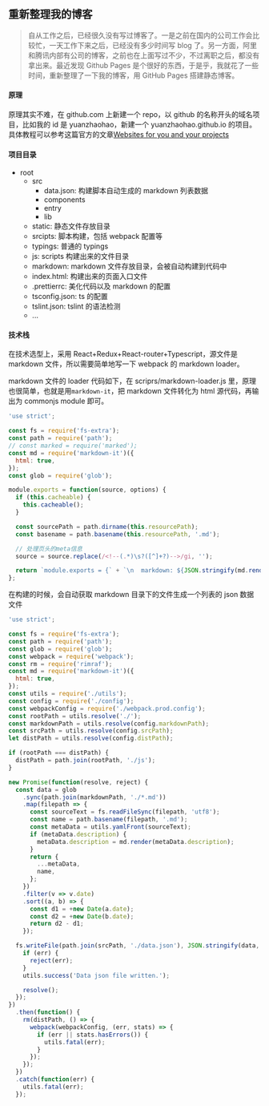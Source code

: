 <!--
date: 2019-05-25
title: 重新整理我的博客
description: 自从工作之后，已经很久没有写过博客了。一是之前在国内的公司工作会比较忙，一天工作下来之后，已经没有多少时间写blog了。另一方面，阿里和腾讯内部有公司的博客，之前也在上面写过不少，不过离职之后，都没有拿出来。最近发现Github Pages是个很好的东西，于是乎，我就花了一些时间，重新整理了一下我的博客，用GitHub Pages搭建静态博客。
-->

## 重新整理我的博客

> 自从工作之后，已经很久没有写过博客了。一是之前在国内的公司工作会比较忙，一天工作下来之后，已经没有多少时间写 blog 了。另一方面，阿里和腾讯内部有公司的博客，之前也在上面写过不少，不过离职之后，都没有拿出来。最近发现 Github Pages 是个很好的东西，于是乎，我就花了一些时间，重新整理了一下我的博客，用 GitHub Pages 搭建静态博客。

#### 原理

原理其实不难，在 github.com 上新建一个 repo，以 github 的名称开头的域名项目，比如我的 id 是 yuanzhaohao，新建一个 yuanzhaohao.github.io 的项目。具体教程可以参考这篇官方的文章[Websites for you and your projects](https://pages.github.com/)

#### 项目目录

- root
  - src
    - data.json: 构建脚本自动生成的 markdown 列表数据
    - components
    - entry
    - lib
  - static: 静态文件存放目录
  - srcipts: 脚本构建，包括 webpack 配置等
  - typings: 普通的 typings
  - js: scripts 构建出来的文件目录
  - markdown: markdown 文件存放目录，会被自动构建到代码中
  - index.html: 构建出来的页面入口文件
  - .prettierrc: 美化代码以及 markdown 的配置
  - tsconfig.json: ts 的配置
  - tslint.json: tslint 的语法检测
  - ...

#### 技术栈

在技术选型上，采用 React+Redux+React-router+Typescript，源文件是 markdown 文件，所以需要简单地写一下 webpack 的 markdown loader。

markdown 文件的 loader 代码如下，在 scriprs/markdown-loader.js 里，原理也很简单，也就是用`markdown-it`，把 markdown 文件转化为 html 源代码，再输出为 commonjs module 即可。

```js
'use strict';

const fs = require('fs-extra');
const path = require('path');
// const marked = require('marked');
const md = require('markdown-it')({
  html: true,
});
const glob = require('glob');

module.exports = function(source, options) {
  if (this.cacheable) {
    this.cacheable();
  }

  const sourcePath = path.dirname(this.resourcePath);
  const basename = path.basename(this.resourcePath, '.md');

  // 处理页头的meta信息
  source = source.replace(/<!--(.*)\s?([^]+?)-->/gi, '');

  return `module.exports = {` + `\n  markdown: ${JSON.stringify(md.render(source))},` + `};`;
};
```

在构建的时候，会自动获取 markdown 目录下的文件生成一个列表的 json 数据文件

```js
'use strict';

const fs = require('fs-extra');
const path = require('path');
const glob = require('glob');
const webpack = require('webpack');
const rm = require('rimraf');
const md = require('markdown-it')({
  html: true,
});
const utils = require('./utils');
const config = require('./config');
const webpackConfig = require('./webpack.prod.config');
const rootPath = utils.resolve('./');
const markdownPath = utils.resolve(config.markdownPath);
const srcPath = utils.resolve(config.srcPath);
let distPath = utils.resolve(config.distPath);

if (rootPath === distPath) {
  distPath = path.join(rootPath, './js');
}

new Promise(function(resolve, reject) {
  const data = glob
    .sync(path.join(markdownPath, './*.md'))
    .map(filepath => {
      const sourceText = fs.readFileSync(filepath, 'utf8');
      const name = path.basename(filepath, '.md');
      const metaData = utils.yamlFront(sourceText);
      if (metaData.description) {
        metaData.description = md.render(metaData.description);
      }
      return {
        ...metaData,
        name,
      };
    })
    .filter(v => v.date)
    .sort((a, b) => {
      const d1 = +new Date(a.date);
      const d2 = +new Date(b.date);
      return d2 - d1;
    });

  fs.writeFile(path.join(srcPath, './data.json'), JSON.stringify(data, null, 2), function(err) {
    if (err) {
      reject(err);
    }
    utils.success('Data json file written.');

    resolve();
  });
})
  .then(function() {
    rm(distPath, () => {
      webpack(webpackConfig, (err, stats) => {
        if (err || stats.hasErrors()) {
          utils.fatal(err);
        }
      });
    });
  })
  .catch(function(err) {
    utils.fatal(err);
  });
```
